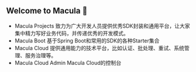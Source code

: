 ## Welcome to Macula 👋

- Macula Projects 致力为广大开发人员提供优秀SDK封装和通用平台，让大家集中精力写好业务代码，并传递优秀的开发模式。
- Macula Boot 基于Spring Boot和常用的SDK的各种Starter集合
- Macula Cloud 提供通用能力的技术平台，比如认证、批处理、重试、系统管理、服务治理等。
- Macula Cloud Admin Macula Cloud的控制台
